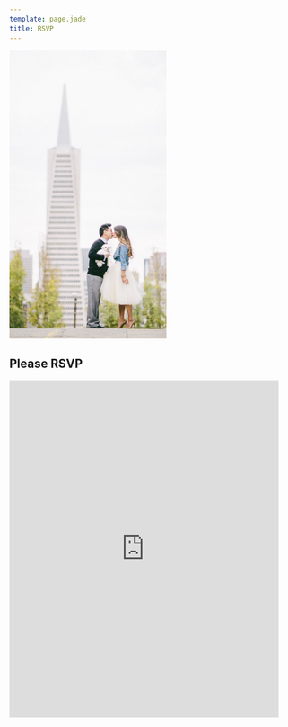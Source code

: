 ```yaml
---
template: page.jade
title: RSVP
---
```


<aside><img src="/images/transamerica.jpg" width="280" height="512" /></aside>

Please RSVP
-----------

<iframe width="480" height="600" allowTransparency="true" frameborder="0" scrolling="no" style="border:none"  src="http://visnup.wufoo.com/embed/z7x3p3/"><a href="http://visnup.wufoo.com/forms/z7x3p3/">Fill out my Wufoo form!</a></iframe>
